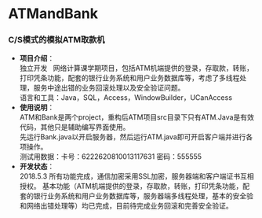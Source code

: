# ATMandBank
###  C/S模式的模拟ATM取款机
- **项目介绍**：  
独立开发  
网络计算课学期项目，包括ATM机端提供的登录，存取款，转账，打印凭条功能，配套的银行业务系统和用户业务数据库等，考虑了多线程处理，服务中途出错的业务回滚处理以及安全验证问题。   
语言和工具：Java，SQL，Access，WindowBuilder，UCanAccess
- **使用说明**：  
ATM和Bank是两个project，重构后ATM项目src目录下只有ATM.Java是有效代码，其他只是辅助编写界面使用。  
先运行Bank.java以开启服务器，然后运行ATM.java即可开启客户端并进行各项操作。  
测试用数据：卡号：6222620810013117631 密码：555555 
- **开发状态**：  
2018.5.3 所有功能完成，通信加密采用SSL加密，服务器端和客户端证书互相授权。
基本功能（ATM机端提供的登录，存取款，转账，打印凭条功能，配套的银行业务系统和用户业务数据库等，服务器端多线程处理，基本的安全验和网络出错处理等）均已完成，目前待完成业务回滚和完善安全验证。
